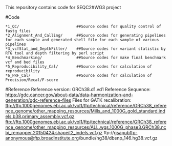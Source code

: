 
This repository contains code for SEQC2#WG3 project

#Code

    *1_QC/                         ##Source codes for quality control of fastq files
    *2_Alignment_And_Calling/      ##Source codes for generating pipelines for each sample and generated shell file for each sample of various pipelines
    *3_vcfStat_and_DepthFilter/    ##Source codes for variant statistic by RTG tool and depth filtering by perl script 
    *4_Benchmarking/               ##Source codes for make final benchmark vcf and bed files
    *5_Reproducibility_Cal/        ##Source codes for calculation of reproducibility
    *6_PRF_Cal/                    ##Source codes for calculation of Precision/Recal/F-score
#Reference
Reference version:
GRCh38.d1.vd1 Reference Sequence: https://gdc.cancer.gov/about-data/data-harmonization-and-generation/gdc-reference-files
Files for GATK recalibration:
ftp://ftp.1000genomes.ebi.ac.uk/vol1/ftp/technical/reference/GRCh38_reference_genome/other_mapping_resources/Mills_and_1000G_gold_standard.indels.b38.primary_assembly.vcf.gz
ftp://ftp.1000genomes.ebi.ac.uk/vol1/ftp/technical/reference/GRCh38_reference_genome/other_mapping_resources/ALL.wgs.1000G_phase3.GRCh38.ncbi_remapper.20150424.shapeit2_indels.vcf.gz
ftp://gsapubftp-anonymous@ftp.broadinstitute.org/bundle/hg38/dbsnp_146.hg38.vcf.gz

